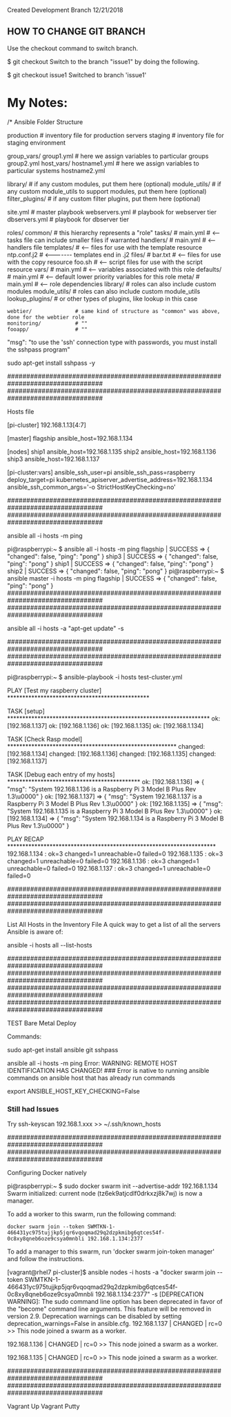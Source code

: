 Created Development Branch 12/21/2018

##  HOW TO CHANGE GIT BRANCH
Use the checkout command to switch branch.

$ git checkout <branch>
Switch to the branch "issue1" by doing the following.

$ git checkout issue1
Switched to branch 'issue1'

# My Notes:

/* Ansible Folder Structure

production                # inventory file for production servers
staging                   # inventory file for staging environment

group_vars/
   group1.yml             # here we assign variables to particular groups
   group2.yml
host_vars/
   hostname1.yml          # here we assign variables to particular systems
   hostname2.yml

library/                  # if any custom modules, put them here (optional)
module_utils/             # if any custom module_utils to support modules, put them here (optional)
filter_plugins/           # if any custom filter plugins, put them here (optional)

site.yml                  # master playbook
webservers.yml            # playbook for webserver tier
dbservers.yml             # playbook for dbserver tier

roles/
    common/               # this hierarchy represents a "role"
        tasks/            #
            main.yml      #  <-- tasks file can include smaller files if warranted
        handlers/         #
            main.yml      #  <-- handlers file
        templates/        #  <-- files for use with the template resource
            ntp.conf.j2   #  <------- templates end in .j2
        files/            #
            bar.txt       #  <-- files for use with the copy resource
            foo.sh        #  <-- script files for use with the script resource
        vars/             #
            main.yml      #  <-- variables associated with this role
        defaults/         #
            main.yml      #  <-- default lower priority variables for this role
        meta/             #
            main.yml      #  <-- role dependencies
        library/          # roles can also include custom modules
        module_utils/     # roles can also include custom module_utils
        lookup_plugins/   # or other types of plugins, like lookup in this case

    webtier/              # same kind of structure as "common" was above, done for the webtier role
    monitoring/           # ""
    fooapp/               # ""


"msg": "to use the 'ssh' connection type with passwords, you must install the sshpass program"

sudo apt-get install sshpass -y

#################################################################################
#################################################################################

Hosts file

[pi-cluster]
192.168.1.13[4:7]

[master]
flagship ansible_host=192.168.1.134

[nodes]
ship1 ansible_host=192.168.1.135
ship2 ansible_host=192.168.1.136
ship3 ansible_host=192.168.1.137

[pi-cluster:vars]
ansible_ssh_user=pi
ansible_ssh_pass=raspberry
deploy_target=pi
kubernetes_apiserver_advertise_address=192.168.1.134
ansible_ssh_common_args='-o StrictHostKeyChecking=no'

#################################################################################
#################################################################################

ansible all -i hosts -m ping

pi@raspberrypi:~ $ ansible all -i hosts -m ping
flagship | SUCCESS => {
    "changed": false,
    "ping": "pong"
}
ship3 | SUCCESS => {
    "changed": false,
    "ping": "pong"
}
ship1 | SUCCESS => {
    "changed": false,
    "ping": "pong"
}
ship2 | SUCCESS => {
    "changed": false,
    "ping": "pong"
}
pi@raspberrypi:~ $ ansible master -i hosts -m ping
flagship | SUCCESS => {
    "changed": false,
    "ping": "pong"
}
#################################################################################
#################################################################################

ansible all -i hosts -a "apt-get update" -s

#################################################################################
#################################################################################

pi@raspberrypi:~ $ ansible-playbook -i hosts test-cluster.yml

PLAY [Test my raspberry cluster] ***********************************************

TASK [setup] *******************************************************************
ok: [192.168.1.137]
ok: [192.168.1.136]
ok: [192.168.1.135]
ok: [192.168.1.134]

TASK [Check Rasp model] ********************************************************
changed: [192.168.1.134]
changed: [192.168.1.136]
changed: [192.168.1.135]
changed: [192.168.1.137]

TASK [Debug each entry of my hosts] ********************************************
ok: [192.168.1.136] => {
    "msg": "System 192.168.1.136 is a Raspberry Pi 3 Model B Plus Rev 1.3\u0000"
}
ok: [192.168.1.137] => {
    "msg": "System 192.168.1.137 is a Raspberry Pi 3 Model B Plus Rev 1.3\u0000"
}
ok: [192.168.1.135] => {
    "msg": "System 192.168.1.135 is a Raspberry Pi 3 Model B Plus Rev 1.3\u0000"
}
ok: [192.168.1.134] => {
    "msg": "System 192.168.1.134 is a Raspberry Pi 3 Model B Plus Rev 1.3\u0000"
}

PLAY RECAP *********************************************************************
192.168.1.134              : ok=3    changed=1    unreachable=0    failed=0
192.168.1.135              : ok=3    changed=1    unreachable=0    failed=0
192.168.1.136              : ok=3    changed=1    unreachable=0    failed=0
192.168.1.137              : ok=3    changed=1    unreachable=0    failed=0

#################################################################################
#################################################################################

List All Hosts in the Inventory File
A quick way to get a list of all the servers Ansible is aware of:

ansible -i hosts all --list-hosts

#################################################################################
#################################################################################
#################################################################################
#################################################################################

TEST Bare Metal Deploy


Commands:

sudo apt-get install ansible git sshpass

ansible all -i hosts -m ping
	Error:   WARNING: REMOTE HOST IDENTIFICATION HAS CHANGED!   ### Error is native to running ansible commands on ansible host that has already run commands

export ANSIBLE_HOST_KEY_CHECKING=False

###  Still had Issues

Try ssh-keyscan 192.168.1.xxx >> ~/.ssh/known_hosts


#################################################################################
#################################################################################

Configuring Docker natively

pi@raspberrypi:~ $ sudo docker swarm init --advertise-addr 192.168.1.134
Swarm initialized: current node (tz6ek9atjcdlf0drkxzj8k7wj) is now a manager.

To add a worker to this swarm, run the following command:

    docker swarm join --token SWMTKN-1-466431yc975tujjkp5jqr6vqoqmad29q2dzpkmibg6qtces54f-0c8xy8qneb6oze9csya0mnbli 192.168.1.134:2377

To add a manager to this swarm, run 'docker swarm join-token manager' and follow the instructions.

[vagrant@rhel7 pi-cluster]$ ansible nodes -i hosts -a "docker swarm join --token SWMTKN-1-466431yc975tujjkp5jqr6vqoqmad29q2dzpkmibg6qtces54f-0c8xy8qneb6oze9csya0mnbli 192.168.1.134:2377" -s
[DEPRECATION WARNING]: The sudo command line option has been deprecated in favor of the "become" command line arguments. This feature will be removed in
version 2.9. Deprecation warnings can be disabled by setting deprecation_warnings=False in ansible.cfg.
192.168.1.137 | CHANGED | rc=0 >>
This node joined a swarm as a worker.

192.168.1.136 | CHANGED | rc=0 >>
This node joined a swarm as a worker.

192.168.1.135 | CHANGED | rc=0 >>
This node joined a swarm as a worker.

#################################################################################
#################################################################################

Vagrant Up
Vagrant Putty